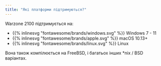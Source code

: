 ```yaml
---
title: "Які платформи підтримуються?"
---
```


Warzone 2100 підтримується на:

- {{% inlinesvg "fontawesome/brands/windows.svg" %}} Windows 7 - 11
- {{% inlinesvg "fontawesome/brands/apple.svg" %}} macOS 10.13+
- {{% inlinesvg "fontawesome/brands/linux.svg" %}} Linux

Вона також компілюється на FreeBSD, і багатьох інших *nix / BSD варіантах.
